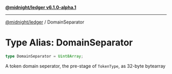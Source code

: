[**@midnight/ledger v6.1.0-alpha.1**](../README.md)

***

[@midnight/ledger](../globals.md) / DomainSeparator

# Type Alias: DomainSeparator

```ts
type DomainSeparator = Uint8Array;
```

A token domain seperator, the pre-stage of `TokenType`, as 32-byte bytearray
